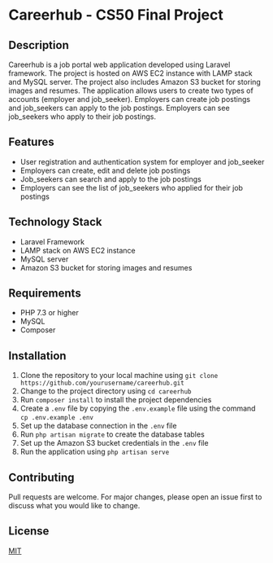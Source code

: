 # Careerhub - CS50 Final Project

## Description

Careerhub is a job portal web application developed using Laravel framework. The project is hosted on AWS EC2 instance with LAMP stack and MySQL server. The project also includes Amazon S3 bucket for storing images and resumes. The application allows users to create two types of accounts (employer and job_seeker). Employers can create job postings and job_seekers can apply to the job postings. Employers can see job_seekers who apply to their job postings.

## Features

-   User registration and authentication system for employer and job_seeker
-   Employers can create, edit and delete job postings
-   Job_seekers can search and apply to the job postings
-   Employers can see the list of job_seekers who applied for their job postings

## Technology Stack

-   Laravel Framework
-   LAMP stack on AWS EC2 instance
-   MySQL server
-   Amazon S3 bucket for storing images and resumes

## Requirements

-   PHP 7.3 or higher
-   MySQL
-   Composer

## Installation

1.  Clone the repository to your local machine using `git clone https://github.com/yourusername/careerhub.git`
2.  Change to the project directory using `cd careerhub`
3.  Run `composer install` to install the project dependencies
4.  Create a `.env` file by copying the `.env.example` file using the command `cp .env.example .env`
5.  Set up the database connection in the `.env` file
6.  Run `php artisan migrate` to create the database tables
7.  Set up the Amazon S3 bucket credentials in the `.env` file
8.  Run the application using `php artisan serve`

## Contributing

Pull requests are welcome. For major changes, please open an issue first to discuss what you would like to change.

## License

[MIT](https://choosealicense.com/licenses/mit/)
